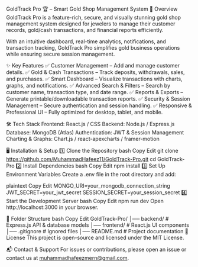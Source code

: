 GoldTrack Pro 🏆 – Smart Gold Shop Management System
🚀 Overview
GoldTrack Pro is a feature-rich, secure, and visually stunning gold shop management system designed for jewelers to manage their customer records, gold/cash transactions, and financial reports efficiently.

With an intuitive dashboard, real-time analytics, notifications, and transaction tracking, GoldTrack Pro simplifies gold business operations while ensuring secure session management.

✨ Key Features
✅ Customer Management – Add and manage customer details.
✅ Gold & Cash Transactions – Track deposits, withdrawals, sales, and purchases.
✅ Smart Dashboard – Visualize transactions with charts, graphs, and notifications.
✅ Advanced Search & Filters – Search by customer name, transaction type, and date range.
✅ Reports & Exports – Generate printable/downloadable transaction reports.
✅ Security & Session Management – Secure authentication and session handling.
✅ Responsive & Professional UI – Fully optimized for desktop, tablet, and mobile.

🛠 Tech Stack
Frontend: React.js / CSS 
Backend: Node.js / Express.js
Database: MongoDB (Atlas)
Authentication: JWT & Session Management
Charting & Graphs: Chart.js / react-apexcharts / framer-motion

🖥️ Installation & Setup
1️⃣ Clone the Repository
bash
Copy
Edit
git clone https://github.com/MuhammadHafeez11/GoldTrack-Pro.git
cd GoldTrack-Pro
2️⃣ Install Dependencies
bash
Copy
Edit
npm install
3️⃣ Set Up Environment Variables
Create a .env file in the root directory and add:

plaintext
Copy
Edit
MONGO_URI=your_mongodb_connection_string
JWT_SECRET=your_jwt_secret
SESSION_SECRET=your_session_secret
4️⃣ Start the Development Server
bash
Copy
Edit
npm run dev
Open http://localhost:3000 in your browser.

📂 Folder Structure
bash
Copy
Edit
GoldTrack-Pro/
│── backend/        # Express.js API & database models
│── frontend/       # React.js UI components
│── .gitignore      # Ignored files
│── README.md       # Project documentation
📜 License
This project is open-source and licensed under the MIT License.

📬 Contact & Support
For issues or contributions, please open an issue or contact us at muhammadhafeezmern@gmail.com.
